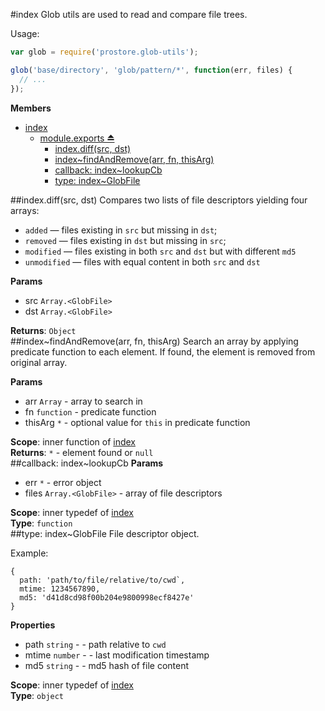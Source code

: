 <a name="module_index"></a>
#index
Glob utils are used to read and compare file trees.

Usage:

```js
var glob = require('prostore.glob-utils');

glob('base/directory', 'glob/pattern/*', function(err, files) {
  // ...
});
```

**Members**

* [index](#module_index)
  * [module.exports ⏏](#exp_module_index)
    * [index.diff(src, dst)](#module_index.diff)
    * [index~findAndRemove(arr, fn, thisArg)](#module_index..findAndRemove)
    * [callback: index~lookupCb](#module_index..lookupCb)
    * [type: index~GlobFile](#module_index..GlobFile)

<a name="module_index.diff"></a>
##index.diff(src, dst)
Compares two lists of file descriptors yielding four arrays:

  * `added` — files existing in `src` but missing in `dst`;
  * `removed` — files existing in `dst` but missing in `src`;
  * `modified` — files existing in both `src` and `dst` but with different `md5`
  * `unmodified` — files with equal content in both `src` and `dst`

**Params**

- src `Array.<GlobFile>`  
- dst `Array.<GlobFile>`  

**Returns**: `Object`  
<a name="module_index..findAndRemove"></a>
##index~findAndRemove(arr, fn, thisArg)
Search an array by applying predicate function to each element.
If found, the element is removed from original array.

**Params**

- arr `Array` - array to search in  
- fn `function` - predicate function  
- thisArg `*` - optional value for `this` in predicate function  

**Scope**: inner function of [index](#module_index)  
**Returns**: `*` - element found or `null`  
<a name="module_index..lookupCb"></a>
##callback: index~lookupCb
**Params**

- err `*` - error object  
- files `Array.<GlobFile>` - array of file descriptors  

**Scope**: inner typedef of [index](#module_index)  
**Type**: `function`  
<a name="module_index..GlobFile"></a>
##type: index~GlobFile
File descriptor object.

Example:

```
{
  path: 'path/to/file/relative/to/cwd`,
  mtime: 1234567890,
  md5: 'd41d8cd98f00b204e9800998ecf8427e'
}
```

**Properties**

- path `string` - - path relative to `cwd`  
- mtime `number` - - last modification timestamp  
- md5 `string` - - md5 hash of file content  

**Scope**: inner typedef of [index](#module_index)  
**Type**: `object`  

